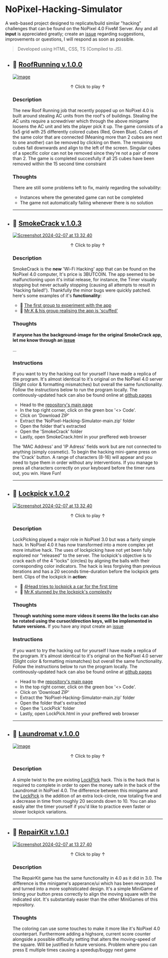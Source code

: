 # NoPixel-Hacking-Simulator
 A web-based project designed to replicate/build similar "hacking" challenges that can be found on the NoPixel 4.0 FiveM Server. Any and all **input** is appreciated greatly; create an [issue](https://github.com/MaximilianAdF/NoPixel-Hacking-Simulator/issues) regarding suggestions, improvements or questions, I will respond as soon as possible.
 > Developed using HTML, CSS, TS (Compiled to JS). 

- ## 🔗 [RoofRunning v.1.0.0](https://maximilianadf.github.io/NoPixel-MiniGames-4.0/RoofRunning/RoofRunning.html)
   [![image](https://github.com/MaximilianAdF/NoPixel-MiniGames-4.0/assets/63980031/4e8c7c4e-436d-4984-90cb-6e876102feda)](https://maximilianadf.github.io/NoPixel-MiniGames-4.0/RoofRunning/RoofRunning.html)
  <p align="center">↑ Click to play ↑</p>

   ### Description
   The new Roof Running job that recently popped up on NoPixel 4.0 is built around stealing AC units from the roof's of buildings. Stealing the AC units require a screwdriver which through the above minigame loosens the AC unit and lets the player pick it up. The game consists of a 5x5 grid with 25 differently colored cubes (Red, Green Blue). Cubes of the same color that are connected (Meaning more than 2 cubes are next to one another) can be removed by clicking on them. The remaining cubes fall downwards and align to the left of the screen. Singular cubes of a specific color can not be removed since they're not a pair of more than 2. The game is completed succesfully if all 25 cubes have been removed within the 15 second time constraint

   ### Thoughts
   There are still some problems left to fix, mainly regarding the solvability:
   - Instances where the generated game can not be completed
   - The game not automatically failing whenever there is no solution

   ---
  
- ## 🔗 [SmokeCrack v.1.0.3](https://maximilianadf.github.io/NoPixel-MiniGames-4.0/SmokeCrack/SmokeCrack.html)
   [![Screenshot 2024-02-07 at 13 32 40](https://github.com/MaximilianAdF/NoPixel-MiniGames-4.0/assets/63980031/b89566d0-6b9c-4520-a80f-a2f03ab52b9d)](https://maximilianadf.github.io/NoPixel-MiniGames-4.0/SmokeCrack/SmokeCrack.html)
  <p align="center">↑ Click to play ↑</p>

  ### Description
  SmokeCrack is the **new** 'Wi-Fi Hacking' app that can be found on the NoPixel 4.0 computer, It's price is 3BUTCOIN. The app seemed to be malfunctioning upon it's initial release, for instance, the Timer visually stopping but never actually stopping (causing all attempts to result in 'Hacking failed!'). Thankfully the minor bugs were quickly patched. here's some examples of it's __functionality__:
  - 🔗 [The first group to experiment with the app](https://www.youtube.com/watch?v=n9G7aPbJMT4&ab_channel=NoPixelClips)
  - 🔗 [Mr.K & his group realising the app is 'scuffed'](https://www.youtube.com/watch?v=TvhRpxT-XmA&ab_channel=LordKebunClips)

  ### Thoughts
  __If anyone has the background-image for the original SmokeCrack app, let me know through an [issue](https://github.com/MaximilianAdF/NoPixel-Hacking-Simulator/issues)__

  ...
  
  ### Instructions
  If you want to try the hacking out for yourself I have made a replica of the program. It's almost identical to it's original on the NoPixel 4.0 server (Slight color & formatting mismatches) but overall the same functionality. Follow the instructions below to run the program locally. The continously-updated hack can also be found online at [github pages](https://maximilianadf.github.io/NoPixel-Hacking-Simulator/SmokeCrack/SmokeCrack.html)
  - Head to the [repository's main page](https://github.com/MaximilianAdF/NoPixel-Hacking-Simulator)
  - In the top right corner, click on the green box '<> Code'.
  - Click on 'Download ZIP'
  - Extract the 'NoPixel-Hacking-Simulator-main.zip' folder
  - Open the folder that's extracted
  - Open the 'SmokeCrack' folder
  - Lastly, open SmokeCrack.html in your preffered web browser
  
  The 'MAC Address' and 'IP Adress' fields work but are not connected to anything (simply cosmetic). To begin the hacking mini-game press on the 'Crack' button. A range of characters (8-16) will appear and you need to type them in order without any interventions. If you manage to press all characters correctly on your keyboard before the timer runs out, you win. Have Fun!

  ---

  <a id="LockPick"></a>
- ## 🔗 [Lockpick v.1.0.2](https://maximilianadf.github.io/NoPixel-MiniGames-4.0/LockPick/LockPick.html)
   [![Screenshot 2024-02-07 at 13 32 40](https://github.com/MaximilianAdF/NoPixel-MiniGames-4.0/assets/63980031/1cd5cda6-9bd4-4712-ad6d-a45fe569ec83)](https://maximilianadf.github.io/NoPixel-MiniGames-4.0/LockPick/LockPick.html)
  <p align="center">↑ Click to play ↑</p>
  
  ### Description
  LockPicking played a major role in NoPixel 3.0 but was a fairly simple hack. In NoPixel 4.0 it has now transformed into a more complex yet more intuitive hack. The uses of lockpicking have not yet been fully explored nor "released" to the server. The lockpick's objective is to crack each of the 4 "locks" (circles) by aligning the balls with their corresponding color indicators. The hack is less forgiving than previous iterations and has a 20 seconds time-duration before the lockpick gets bent. Clips of the lockpick in __action__:
  - 🔗 [4Head tries to lockpick a car for the first time](https://www.youtube.com/watch?v=Lq22dy1iLc0&ab_channel=PixelatedClipz)
  - 🔗 [Mr.K stunned by the lockpick's complexity](https://www.youtube.com/watch?v=rZ6XPkKDd4w&ab_channel=LordKebunClips)
 
  ### Thoughts
  __Through watching some more videos it seems like the locks can also be rotated using the cursor/direction keys, will be implemented in future versions.__ If you have any input create an [issue](https://github.com/MaximilianAdF/NoPixel-Hacking-Simulator/issues)

  ### Instructions
  If you want to try the hacking out for yourself I have made a replica of the program. It's almost identical to it's original on the NoPixel 4.0 server (Slight color & formatting mismatches) but overall the same functionality. Follow the instructions below to run the program locally. The continously-updated hack can also be found online at [github pages](https://maximilianadf.github.io/NoPixel-MiniGames-4.0/LockPick/LockPick.html)
  - Head to the [repository's main page](https://github.com/MaximilianAdF/NoPixel-Hacking-Simulator)
  - In the top right corner, click on the green box '<> Code'.
  - Click on 'Download ZIP'
  - Extract the 'NoPixel-Hacking-Simulator-main.zip' folder
  - Open the folder that's extracted
  - Open the 'LockPick' folder
  - Lastly, open LockPick.html in your preffered web browser

  ---
 
- ## 🔗 [Laundromat v.1.0.0](https://maximilianadf.github.io/NoPixel-MiniGames-4.0/Laundromat/Laundromat.html)
   [![image](https://github.com/MaximilianAdF/NoPixel-MiniGames-4.0/assets/63980031/485993af-8b03-4510-a1e4-a13cc9cc7434)](https://maximilianadf.github.io/NoPixel-MiniGames-4.0/Laundromat/Laundromat.html)
   <p align="center">↑ Click to play ↑</p>

   ### Description
   A simple twist to the pre existing [LockPick](https://github.com/MaximilianAdF/NoPixel-MiniGames-4.0#LockPick) hack. This is the hack that is required to complete in order to open the money safe in the back of the Laundromat in NoPixel 4.0. The difference between this minigame and the [LockPick](https://github.com/MaximilianAdF/NoPixel-MiniGames-4.0#LockPick) is the addition of an extra lock-circle, now totaling five and a decrease in time from roughly 20 seconds down to 10. You can also easily alter the timer yourself if you'd like to practice even faster or slower lockpick variations.
  
   ---

- ## 🔗 [RepairKit v.1.0.1](https://maximilianadf.github.io/NoPixel-MiniGames-4.0/RepairKit/RepairKit.html)
   [![Screenshot 2024-02-07 at 13 27 40](https://github.com/MaximilianAdF/NoPixel-MiniGames-4.0/assets/63980031/bc0b6ac8-e34d-4bb1-8d2a-6c3523ba9b40)](https://maximilianadf.github.io/NoPixel-MiniGames-4.0/RepairKit/RepairKit.html)
  <p align="center">↑ Click to play ↑</p>
  
  ### Description
  The RepairKit game has the same functionality in 4.0 as it did in 3.0. The difference is the minigame's apperance/ui which has been revamped and turned into a more sophisticated design. It's a simple MiniGame of timing your button press correctly to align the moving square with the indicated slot. It's substantialy easier than the other MiniGames of this repository.

  ### Thoughts
  The coloring can use some touches to make it more like it's NoPixel 4.0 counterpart. Furthermore adding a highsore, current score counter alongside a possible difficulty setting that alters the moving-speed of the square. Will be justified in future versions. Problem where you can press E multiple times causing a speedup/buggy next game
